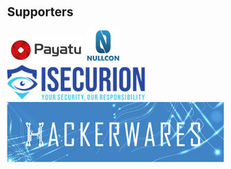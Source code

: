 # Supporters

 [![](.gitbook/assets/payatu_logo.png)](https://payatu.com/)  [![](.gitbook/assets/nullcon.png)](https://nullcon.net/)  [![](.gitbook/assets/isecurion.png)](https://isecurion.com/)![](.gitbook/assets/hackerwares.png) 

